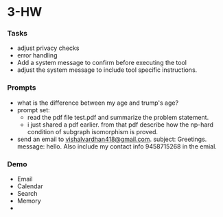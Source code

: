 # 3-HW



### Tasks

- adjust privacy checks
- error handling
- Add a system message to confirm before executing the tool
- adjust the system message to include tool specific instructions.

### Prompts

- what is the difference between my age and trump's age?
- prompt set:
  - read the pdf file test.pdf and summarize the problem statement.
  - i just shared a pdf earlier. from that pdf describe how the np-hard condition of subgraph isomorphism is proved.
- send an email to vishalvardhan418@gmail.com. subject: Greetings. message: hello. Also include my contact info
  9458715268 in the emial.

### Demo

- Email
- Calendar
- Search
- Memory
- 
